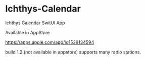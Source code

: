 # Ichthys-Calendar
Ichthys Calendar SwitUI App

Available in AppStore

https://apps.apple.com/app/id1539134594

build 1.2 (not available in appstore) supports many radio stations.
